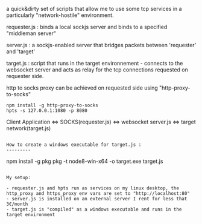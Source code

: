 
a quick&dirty set of scripts that allow me to use some tcp services in a particularly "network-hostile" environment.

requester.js : binds a local sockjs server and binds to a specified "middleman server"

server.js : a sockjs-enabled server that bridges packets between 'requester' and 'target'

target.js : script that runs in the target environnement - connects to the websocket server and acts as relay for the tcp connections requested on requester side.

http to socks proxy can be achieved on requested side using "http-proxy-to-socks"

```
npm install -g http-proxy-to-socks
hpts -s 127.0.0.1:1080 -p 8080
```

Client Application <=> SOCKS(requester.js) <=> websocket server.js <=> target network(target.js)
```

How to create a windows executable for target.js :
---------
```
npm install -g pkg
pkg -t node8-win-x64 -o target.exe target.js
```

My setup:

- requester.js and hpts run as services on my linux desktop, the http_proxy and https_proxy env vars are set to "http://localhost:80"
- server.js is installed on an external server I rent for less that 3€/month
- target.js is "compiled" as a windows executable and runs in the target environment
